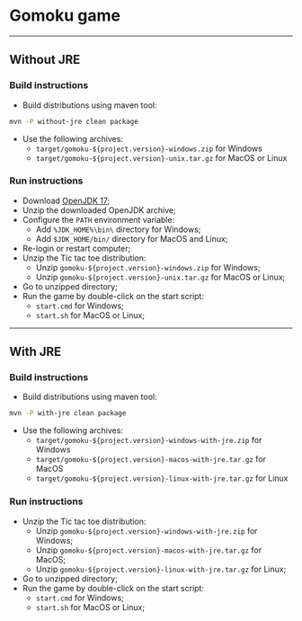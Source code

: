 # Gomoku game

-----------------------------------------------------------------------------------

## Without JRE

### Build instructions

- Build distributions using maven tool:

```bash
mvn -P without-jre clean package
```

- Use the following archives:
    - `target/gomoku-${project.version}-windows.zip` for Windows
    - `target/gomoku-${project.version}-unix.tar.gz` for MacOS or Linux

### Run instructions

- Download [OpenJDK 17](https://jdk.java.net/java-se-ri/17);
- Unzip the downloaded OpenJDK archive;
- Configure the `PATH` environment variable:
    - Add `%JDK_HOME%\bin\` directory for Windows;
    - Add `$JDK_HOME/bin/` directory for MacOS and Linux;
- Re-login or restart computer;
- Unzip the Tic tac toe distribution:
    - Unzip `gomoku-${project.version}-windows.zip` for Windows;
    - Unzip `gomoku-${project.version}-unix.tar.gz` for MacOS or Linux;
- Go to unzipped directory;
- Run the game by double-click on the start script:
    - `start.cmd` for Windows;
    - `start.sh` for MacOS or Linux;

-----------------------------------------------------------------------------------

## With JRE

### Build instructions

- Build distributions using maven tool:

```bash
mvn -P with-jre clean package
```

- Use the following archives:
    - `target/gomoku-${project.version}-windows-with-jre.zip` for Windows
    - `target/gomoku-${project.version}-macos-with-jre.tar.gz` for MacOS
    - `target/gomoku-${project.version}-linux-with-jre.tar.gz` for Linux

### Run instructions

- Unzip the Tic tac toe distribution:
    - Unzip `gomoku-${project.version}-windows-with-jre.zip` for Windows;
    - Unzip `gomoku-${project.version}-macos-with-jre.tar.gz` for MacOS;
    - Unzip `gomoku-${project.version}-linux-with-jre.tar.gz` for Linux;
- Go to unzipped directory;
- Run the game by double-click on the start script:
    - `start.cmd` for Windows;
    - `start.sh` for MacOS or Linux;